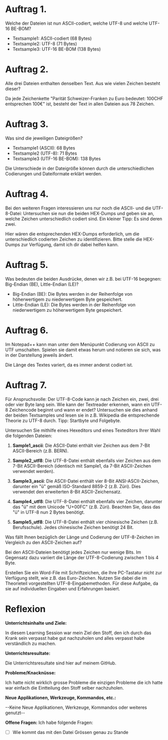 # Auftrag 1.

Welche der Dateien ist nun ASCII-codiert, welche UTF-8 und welche UTF-16 BE-BOM?

- Textsample1: ASCII-codiert (68 Bytes)
- Textsample2: UTF-8 (71 Bytes)
- Textsample3: UTF-16 BE-BOM (138 Bytes)

# Auftrag 2.

Alle drei Dateien enthalten denselben Text. Aus wie vielen Zeichen besteht dieser?

Da jede Zeichenkette "Parität Schweizer-Franken zu Euro bedeutet: 100CHF entsprechen 100€" ist, besteht der Text in allen Dateien aus 78 Zeichen.

# Auftrag 3.

Was sind die jeweiligen Dateigrößen?

- Textsample1 (ASCII): 68 Bytes
- Textsample2 (UTF-8): 71 Bytes
- Textsample3 (UTF-16 BE-BOM): 138 Bytes

Die Unterschiede in der Dateigröße können durch die unterschiedlichen Codierungen und Dateiformate erklärt werden.

# Auftrag 4. 

Bei den weiteren Fragen interessieren uns nur noch die ASCII- und die UTF-8-Datei: Untersuchen sie nun die beiden HEX-Dumps und geben sie an, welche Zeichen unterschiedlich codiert sind. Ein kleiner Tipp: Es sind deren zwei.

Hier wären die entsprechenden HEX-Dumps erforderlich, um die unterschiedlich codierten Zeichen zu identifizieren. Bitte stelle die HEX-Dumps zur Verfügung, damit ich dir dabei helfen kann.

# Auftrag 5. 

Was bedeuten die beiden Ausdrücke, denen wir z.B. bei UTF-16 begegnen: Big-Endian (BE), Little-Endian (LE)?

- Big-Endian (BE): Die Bytes werden in der Reihenfolge von höherwertigem zu niederwertigem Byte gespeichert.
- Little-Endian (LE): Die Bytes werden in der Reihenfolge von niederwertigem zu höherwertigem Byte gespeichert.

# Auftrag 6. 

Im Notepad++ kann man unter dem Menüpunkt Codierung von ASCII zu UTF umschalten. Spielen sie damit etwas herum und notieren sie sich, was in der Darstellung jeweils ändert.

Die Länge des Textes variert, da es immer anderst codiert ist.

# Auftrag 7.

Für Anspruchsvolle: Der UTF-8-Code kann je nach Zeichen ein, zwei, drei oder vier Byte lang sein. Wie kann der Textreader erkennen, wann ein UTF-8 Zeichencode beginnt und wann er endet? Untersuchen sie dies anhand der beiden Textsamples und lesen sie in z.B. Wikipedia die entsprechende Theorie zu UTF-8 durch. Tipp: Startbyte und Folgebyte.

Untersuchen Sie mithilfe eines Hexeditors und eines Texteditors Ihrer Wahl die folgenden Dateien:

1. **Sample1_ascii**: Die ASCII-Datei enthält vier Zeichen aus dem 7-Bit ASCII-Bereich (z.B. BERN).

2. **Sample2_utf8**: Die UTF-8-Datei enthält ebenfalls vier Zeichen aus dem 7-Bit ASCII-Bereich (identisch mit Sample1, da 7-Bit ASCII-Zeichen verwendet werden).

3. **Sample3_ascii**: Die ASCII-Datei enthält vier 8-Bit ANSI-ASCII-Zeichen, darunter ein "ü" gemäß ISO-Standard 8859-2 (z.B. Züri). Dies verwendet den erweiterten 8-Bit ASCII-Zeichensatz.

4. **Sample4_utf8**: Die UTF-8-Datei enthält ebenfalls vier Zeichen, darunter das "ü" mit dem Unicode "U+00FC" (z.B. Züri). Beachten Sie, dass das "ü" in UTF-8 nun 2 Bytes benötigt.

5. **Sample5_utf8**: Die UTF-8-Datei enthält vier chinesische Zeichen (z.B. Berufsschule). Jedes chinesische Zeichen benötigt 24 Bit.

Was fällt Ihnen bezüglich der Länge und Codierung der UTF-8-Zeichen im Vergleich zu den ASCII-Zeichen auf?

Bei den ASCII-Dateien benötigt jedes Zeichen nur wenige Bits. Im Gegensatz dazu variiert die Länge der UTF-8-Codierung zwischen 1 bis 4 Byte.

Erstellen Sie ein Word-File mit Schriftzeichen, die Ihre PC-Tastatur nicht zur Verfügung stellt, wie z.B. das Euro-Zeichen. Nutzen Sie dabei die im Theorieteil vorgestellten UTF-8-Eingabemethoden. Für diese Aufgabe, da sie auf individuellen Eingaben und Erfahrungen basiert.

# Reflexion

**Unterrichtsinhalte und Ziele:**

In diesem Learning Session war mein Ziel den Stoff, den ich durch das Krank sein verpasst habe gut nachzuholen und alles verpasst habe verständlich zu machen.

**Unterrichtsresultate:**

Die Unterrichtsresultate sind hier auf meinem GitHub.

**Probleme/Knacknüsse:**

Ich hatte nicht wirklich grosse Probleme die einzigen Probleme die ich hatte war einfach die Eintteilung den Stoff selber nachzuholen.

**Neue Applikationen, Werkzeuge, Kommandos, etc.:**

--Keine Neue Applikationen, Werkzeuge, Kommandos oder weiteres genutzt--

**Offene Fragen:**
Ich habe folgende Fragen:

- [ ] Wie kommt das mit den Datei Grössen genau zu Stande

